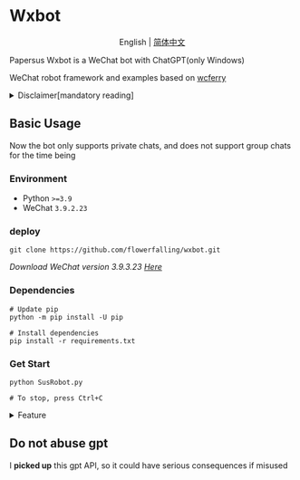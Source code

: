 # Wxbot

<p align="center">
English | <a href="README_zh.md">简体中文</a>
</p>

Papersus Wxbot is a WeChat bot with ChatGPT(only Windows)

WeChat robot framework and examples based on [wcferry](https://github.com/lich0821/WeChatFerry)

<details><summary>Disclaimer[mandatory reading]</summary>

The author of this tool makes no warranty, express or implied, as to the safety, completeness, reliability, validity, correctness, or suitability of this tool, and assumes no responsibility for any direct or indirect loss, liability, claim, demand, or action resulting from the use or misuse of this tool.

The author of this tool reserves the right to modify, update, delete or terminate this tool at any time without prior notice or obligation.

Users of the Tool shall comply with relevant laws and regulations, respect WeChat's copyright and privacy, and shall not infringe upon the legitimate rights and interests of WeChat or other third parties, or engage in any illegal or unethical behavior.

By downloading, installing, running or using the Tool, users of the Tool acknowledge that they have read and agree to this disclaimer. If you have any objection, please stop using the Tool immediately and delete all related files.

</details>

## Basic Usage

Now the bot only supports private chats, and does not support group chats for the time being

### Environment

- Python `>=3.9`
- WeChat `3.9.2.23`

### deploy

```Shell
git clone https://github.com/flowerfalling/wxbot.git
```

_Download WeChat version 3.9.3.23 
[Here](https://github.com/lich0821/WeChatFerry/releases/download/v39.0.12/WeChatSetup-3.9.2.23.exe)_

### Dependencies

```Shell
# Update pip
python -m pip install -U pip

# Install dependencies
pip install -r requirements.txt
```

### Get Start

```Shell
python SusRobot.py

# To stop, press Ctrl+C
```

<details><summary>Feature</summary>

#### Users' command(your friends)

```Text
@菜单  # get the menu
```

```Text
@一言  # get a sentence
```

```Text
gpt command:
/xxx  # Talk to GPT
/gpt help  # Get help
/gpt start  # Enable GPT continuous conversation
/gpt end  # Disable GPT continuous conversation
/gpt clear  # Clear current session records
```

```Text
gemini command:
%xxx  # Talk to Gemini
%gemini help  # Get help
%gemini start  # Enable Gemini continuous conversation
%gemini end  # Disable Gemini continuous conversation
%gemini clear  # Clear current session records
```

#### Administrator's command(you)

The following functions are currently available:

- menu
- gpt
- gemini
- hitokoto

Call any of them func

```Text
Administrator documentation
  /help  # Get help
  /state  # View functions' status
  /config  # Reload configuration file
  /disable|enable name1[,name2[...]] func1[,func2[...]]|all  # Enable|Disable someone's permission for some|all functions
  /start|stop func1[,func2[,func3[...]]  # Start|Stop functions
  /admin name  # Transfer administrator's identity
  /quit  # Exit robot
```

_Gimini is not enabled by default, please fill in the token in plugins-info-gemini-token in config.yaml and restart (then enbale it) or use the administrator WeChat to send /config_
</details>

## Do not abuse gpt

I **picked up** this gpt API, so it could have serious consequences if misused
